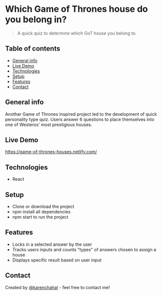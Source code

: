 # Which Game of Thrones house do you belong in?
> A quick quiz to determine which GoT house you belong to.

## Table of contents
* [General info](#general-info)
* [Live Demo](#live-demo)
* [Technologies](#technologies)
* [Setup](#setup)
* [Features](#features)
* [Contact](#contact)

## General info
Another Game of Thrones inspired project led to the development of quick personality type quiz. Users answer 6 questions to place themselves into one of Westeros’ most prestigious houses.

## Live Demo
https://game-of-thrones-houses.netlify.com/

## Technologies
* React

## Setup
 - Clone or download the project
 - npm install all dependencies
 - npm start to run the project
 
## Features
* Locks in a selected answer by the user
* Tracks users inputs and counts "types" of answers chosen to assign a house
* Displays specific result based on user input

## Contact
Created by [@karenchahal](https://www.karenjeetchahal.com) - feel free to contact me!
